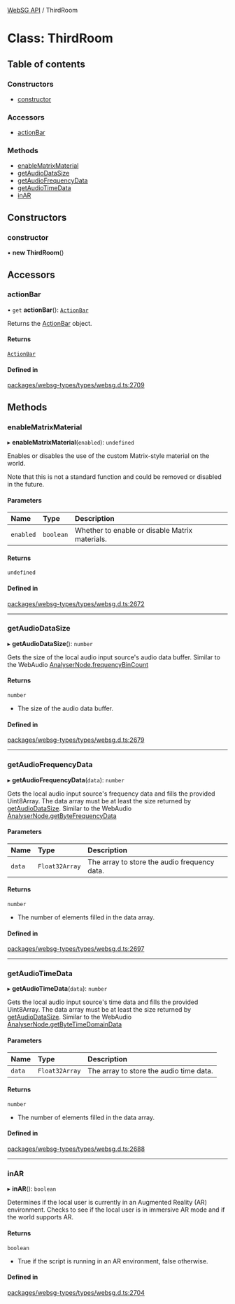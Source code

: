 [WebSG API](../README.md) / ThirdRoom

# Class: ThirdRoom

## Table of contents

### Constructors

- [constructor](ThirdRoom-1.md#constructor)

### Accessors

- [actionBar](ThirdRoom-1.md#actionbar)

### Methods

- [enableMatrixMaterial](ThirdRoom-1.md#enablematrixmaterial)
- [getAudioDataSize](ThirdRoom-1.md#getaudiodatasize)
- [getAudioFrequencyData](ThirdRoom-1.md#getaudiofrequencydata)
- [getAudioTimeData](ThirdRoom-1.md#getaudiotimedata)
- [inAR](ThirdRoom-1.md#inar)

## Constructors

### constructor

• **new ThirdRoom**()

## Accessors

### actionBar

• `get` **actionBar**(): [`ActionBar`](ThirdRoom.ActionBar.md)

Returns the [ActionBar](ThirdRoom.ActionBar.md) object.

#### Returns

[`ActionBar`](ThirdRoom.ActionBar.md)

#### Defined in

[packages/websg-types/types/websg.d.ts:2709](https://github.com/thirdroom/thirdroom/blob/c8b57e0e/packages/websg-types/types/websg.d.ts#L2709)

## Methods

### enableMatrixMaterial

▸ **enableMatrixMaterial**(`enabled`): `undefined`

Enables or disables the use of the custom Matrix-style material on the world.

 Note that this is not a standard function and could be removed or disabled in the future.

#### Parameters

| Name | Type | Description |
| :------ | :------ | :------ |
| `enabled` | `boolean` | Whether to enable or disable Matrix materials. |

#### Returns

`undefined`

#### Defined in

[packages/websg-types/types/websg.d.ts:2672](https://github.com/thirdroom/thirdroom/blob/c8b57e0e/packages/websg-types/types/websg.d.ts#L2672)

___

### getAudioDataSize

▸ **getAudioDataSize**(): `number`

Gets the size of the local audio input source's audio data buffer.
Similar to the WebAudio [AnalyserNode.frequencyBinCount](https://developer.mozilla.org/en-US/docs/Web/API/AnalyserNode/frequencyBinCount)

#### Returns

`number`

- The size of the audio data buffer.

#### Defined in

[packages/websg-types/types/websg.d.ts:2679](https://github.com/thirdroom/thirdroom/blob/c8b57e0e/packages/websg-types/types/websg.d.ts#L2679)

___

### getAudioFrequencyData

▸ **getAudioFrequencyData**(`data`): `number`

Gets the local audio input source's frequency data and fills the provided Uint8Array.
The data array must be at least the size returned by [getAudioDataSize](ThirdRoom-1.md#getaudiodatasize).
Similar to the WebAudio [AnalyserNode.getByteFrequencyData](https://developer.mozilla.org/en-US/docs/Web/API/AnalyserNode/getByteFrequencyData)

#### Parameters

| Name | Type | Description |
| :------ | :------ | :------ |
| `data` | `Float32Array` | The array to store the audio frequency data. |

#### Returns

`number`

- The number of elements filled in the data array.

#### Defined in

[packages/websg-types/types/websg.d.ts:2697](https://github.com/thirdroom/thirdroom/blob/c8b57e0e/packages/websg-types/types/websg.d.ts#L2697)

___

### getAudioTimeData

▸ **getAudioTimeData**(`data`): `number`

Gets the local audio input source's time data and fills the provided Uint8Array.
The data array must be at least the size returned by [getAudioDataSize](ThirdRoom-1.md#getaudiodatasize).
Similar to the WebAudio [AnalyserNode.getByteTimeDomainData](https://developer.mozilla.org/en-US/docs/Web/API/AnalyserNode/getByteTimeDomainData)

#### Parameters

| Name | Type | Description |
| :------ | :------ | :------ |
| `data` | `Float32Array` | The array to store the audio time data. |

#### Returns

`number`

- The number of elements filled in the data array.

#### Defined in

[packages/websg-types/types/websg.d.ts:2688](https://github.com/thirdroom/thirdroom/blob/c8b57e0e/packages/websg-types/types/websg.d.ts#L2688)

___

### inAR

▸ **inAR**(): `boolean`

Determines if the local user is currently in an Augmented Reality (AR) environment.
Checks to see if the local user is in immersive AR mode and if the world supports AR.

#### Returns

`boolean`

- True if the script is running in an AR environment, false otherwise.

#### Defined in

[packages/websg-types/types/websg.d.ts:2704](https://github.com/thirdroom/thirdroom/blob/c8b57e0e/packages/websg-types/types/websg.d.ts#L2704)
